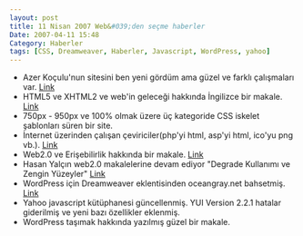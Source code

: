 ```yaml
---
layout: post
title: 11 Nisan 2007 Web&#039;den seçme haberler
Date: 2007-04-11 15:48
Category: Haberler
tags: [CSS, Dreamweaver, Haberler, Javascript, WordPress, yahoo]
---
```


-   Azer Koçulu'nun sitesini ben yeni gördüm ama güzel ve farklı
    çalışmaları var. [Link][]
-   HTML5 ve XHTML2 ve web'in geleceği hakkında İngilizce bir makale.
    [Link][1]
-   750px - 950px ve 100% olmak üzere üç kategoride CSS iskelet
    şablonları süren bir site.
-   İnternet üzerinden çalışan çeviriciler(php'yi html, asp'yi html,
    ico'yu png vb.). [Link][3]
-   Web2.0 ve Erişebilirlik hakkında bir makale. [Link][4]
-   Hasan Yalçın web2.0 makalelerine devam ediyor "Degrade Kullanımı ve
    Zengin Yüzeyler" [Link][5]
-   WordPress için Dreamweaver eklentisinden oceangray.net bahsetmiş.
    [Link][6]
-   Yahoo javascript kütüphanesi güncellenmiş. YUI Version 2.2.1 hatalar
    giderilmiş ve yeni bazı özellikler eklenmiş.
-   WordPress taşımak hakkında yazılmış güzel bir makale.


  [Link]: http://azer.kodfabrik.com/ "Link"
  [1]: http://www.digital-web.com/articles/html5_xhtml2_and_the_future_of_the_web/
    "Link"
  [3]: http://www.smashingmagazine.com/2007/04/10/online-converters/
    "Link"
  [4]: http://www.alistapart.com/articles/waiaria "Link"
  [5]: http://www.hasanyalcin.com/?p=262 "Link"
  [6]: http://www.oceangray.net/dreamweaver-wordpress-extension/ "Link"